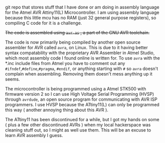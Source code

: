 git repo that stores stuff that I have done or am doing in assembly language for the Atmel AVR Attiny11(L) Microcontroller. I am using assembly language because this little mcu has no RAM (just 32 general purpose registers), so compiling C code for it is a challenge.

~~The code is assembled using `avr-as` , a part of the GNU AVR toolchain.~~

The code is now primarily being compiled by another open source assembler for AVR called `avra`, on Linux. This is due to it having better syntax compatability with the proprietary AVR Assembler in Atmel Studio, which most assembly code I found online is written for.
To use `avra` with the *.inc include files from Atmel you have to comment out any `#ifndef`,`#define`,`#pragma`, `#endif`, or anything starting with `#` so `avra` doesn't complain when assembling. Removing them doesn't mess anything up it seems.

The microcontroller is being programmed using a Atmel STK500 with firmware version 2 so I can use High Voltage Serial Programming (HVSP) through `avrdude`, an open source program for communicating with AVR ISP programmers. I use HVSP because the ATtiny11(L) can only be programmed this way ( another annoying thing about this AVR ).

The ATtiny11 has been discontinued for a while, but I got my hands on some ( plus a few other discontinued AVRs ) when my local hackerspace was cleaning stuff out, so I might as well use them. This will be an excuse to learn AVR assembly I guess.
